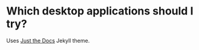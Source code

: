 # Which desktop applications should I try?

Uses [Just the Docs](https://github.com/just-the-docs/just-the-docs) Jekyll
theme.
